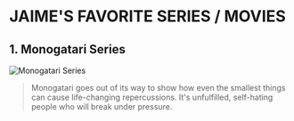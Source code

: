 # JAIME'S FAVORITE SERIES / MOVIES

## 1. Monogatari Series
![Monogatari Series](https://cdn.discordapp.com/attachments/864844102801162301/1050759979914764328/Untitled1.png)
> Monogatari goes out of its way to show how even the smallest things can cause life-changing repercussions. It's unfulfilled, self-hating people who will break under pressure.
